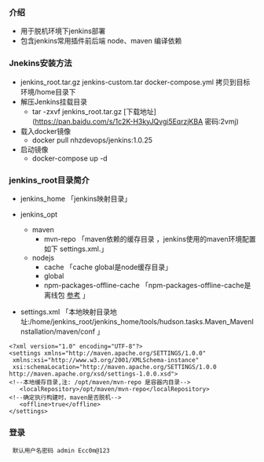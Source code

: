 ### 介绍
- 用于脱机环境下jenkins部署
- 包含jenkins常用插件前后端 node、maven 编译依赖
### Jnekins安装方法

- jenkins_root.tar.gz  jenkins-custom.tar docker-compose.yml  拷贝到目标环境/home目录下
- 解压Jenkins挂载目录
    - tar -zxvf jenkins_root.tar.gz  [下载地址](https://pan.baidu.com/s/1c2K-H3kyJQvgi5EqrzjKBA  密码:2vmj) 
- 载入docker镜像
    - docker pull nhzdevops/jenkins:1.0.25
- 启动镜像
    - docker-compose up -d

#### 

### jenkins_root目录简介
- jenkins_home                       「jenkins映射目录」
- jenkins_opt
    - maven
        - mvn-repo                   「maven依赖的缓存目录 ，jenkins使用的maven环境配置如下 settings.xml.」
    - nodejs
        - cache                      「cache global是node缓存目录」
        - global
        - npm-packages-offline-cache 「npm-packages-offline-cache是离线包   [参考](https://classic.yarnpkg.com/blog/2016/11/24/offline-mirror/)  」
  
 
 
- settings.xml 「本地映射目录地址:/home/jenkins_root/jenkins_home/tools/hudson.tasks.Maven_MavenInstallation/maven/conf 」
 ```
 <?xml version="1.0" encoding="UTF-8"?>
<settings xmlns="http://maven.apache.org/SETTINGS/1.0.0"
  xmlns:xsi="http://www.w3.org/2001/XMLSchema-instance"
  xsi:schemaLocation="http://maven.apache.org/SETTINGS/1.0.0 http://maven.apache.org/xsd/settings-1.0.0.xsd">
<!--本地缓存目录,注: /opt/maven/mvn-repo 是容器内目录-->
    <localRepository>/opt/maven/mvn-repo</localRepository>  
<!--确定执行构建时，maven是否脱机-->
    <offline>true</offline>
</settings>

 ```
 ### 登录
     默认用户名密码 admin Ecc0m@123
